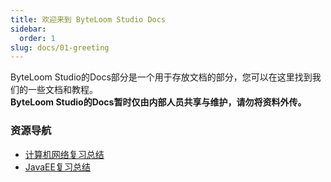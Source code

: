 ```yaml
---
title: 欢迎来到 ByteLoom Studio Docs
sidebar:
  order: 1
slug: docs/01-greeting
---
```


ByteLoom Studio的Docs部分是一个用于存放文档的部分，您可以在这里找到我们的一些文档和教程。  
**ByteLoom Studio的Docs暂时仅由内部人员共享与维护，请勿将资料外传。** 

### 资源导航
- [计算机网络复习总结](/docs/计算机网络)
- [JavaEE复习总结](/docs/javaee)
